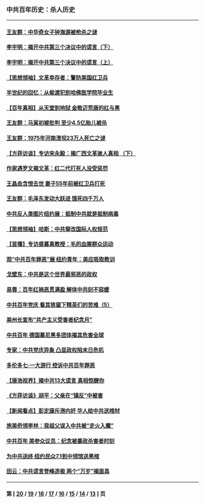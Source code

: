 ### 中共百年历史：杀人历史
---
#### [王友群：中华奇女子钟海源被枪杀之谜](../../pages/nf1176106/n13430555.md?12190430) 
#### [李宇明：揭开中共第三个决议中的谎言（下）](../../pages/nf1176106/n13389389.md?12190430) 
#### [李宇明：揭开中共第三个决议中的谎言（上）](../../pages/nf1176106/n13388697.md?12190430) 
#### [【思想领袖】文革幸存者：警防美国红卫兵](../../pages/nf1176106/n13339289.md?12190430) 
#### [半世纪的回忆：从偷渡犯到哈佛医学院毕业生](../../pages/nf1176106/n13345328.md?12190430) 
#### [【百年真相】从天堂到地狱 金敬迈荒唐的红与黑](../../pages/nf1176106/n13336995.md?12190430) 
#### [王友群：马寅初被批判 至少4.5亿胎儿被杀](../../pages/nf1176106/n13260313.md?12190430) 
#### [王友群：1975年河南溃坝23万人死亡之谜](../../pages/nf1176106/n13231576.md?12190430) 
#### [【方菲访谈】专访宋永毅：揭广西文革骇人真相 （下）](../../pages/nf1176106/n13209074.md?12190430) 
#### [作家遇罗文揭文革：红二代打死人没受惩罚](../../pages/nf1176106/n13205254.md?12190430) 
#### [王晶垚含恨去世 妻子55年前被红卫兵打死](../../pages/nf1176106/n13203590.md?12190430) 
#### [王友群：毛泽东发动大跃进 饿死四千万人](../../pages/nf1176106/n13177158.md?12190430) 
#### [中共反人类图片纽约展：抵制中共就是抵制病毒](../../pages/nf1176106/n13115371.md?12190430) 
#### [【思想领袖】哈斯：中共窜改国际人权规范](../../pages/nf1176106/n13053647.md?12190430) 
#### [【首播】专访盛慕真教授：毛的血腥群众运动](../../pages/nf1176106/n13091782.md?12190430) 
#### [观“中共百年罪恶”展 纽约青年：美应吸取教训](../../pages/nf1176106/n13085246.md?12190430) 
#### [戈壁东：中共是这个世界最邪恶的政权](../../pages/nf1176106/n13085641.md?12190430) 
#### [易蓉：百年红祸恶贯满盈 解体中共刻不容缓](../../pages/nf1176106/n13084455.md?12190430) 
#### [中共百年党庆 看其铁窗下精英们的苦难（5）](../../pages/nf1176106/n13076766.md?12190430) 
#### [美州长宣布“共产主义受害者纪念月”](../../pages/nf1176106/n13074024.md?12190430) 
#### [中共百年 德国慕尼黑多团体揭其危害全球](../../pages/nf1176106/n13068873.md?12190430) 
#### [专家：中共党庆异象 凸显政权陷末日危机](../../pages/nf1176106/n13067084.md?12190430) 
#### [多伦多七·一大游行 控诉中共百年罪恶](../../pages/nf1176106/n13062043.md?12190430) 
#### [【唐浩视界】揭中共13大谎言 真相惊醒你](../../pages/nf1176106/n13065208.md?12190430) 
#### [《方菲访谈》胡平：父亲在“镇反”中被害](../../pages/nf1176106/n13064114.md?12190430) 
#### [【新闻看点】彭定康斥港内奸 华人给中共送棺材](../../pages/nf1176106/n13064230.md?12190430) 
#### [旅美侨领李林：我祖父误入中共被“走火入魔”](../../pages/nf1176106/n13062777.md?12190430) 
#### [中共百年 美参众议员：纪念被暴政杀害者时刻](../../pages/nf1176106/n13063735.md?12190430) 
#### [为中共送终 纽约民众7.1到中领馆送黑棺](../../pages/nf1176106/n13062573.md?12190430) 
#### [田云：中共谎言登峰造极 两个“万岁”揭面具](../../pages/nf1176106/n13062013.md?12190430) 

---
#### 第 [ [20](./20.md?12190430) / [19](./19.md?12190430) / [18](./18.md?12190430) / [17](./17.md?12190430) / [16](./16.md?12190430) / [15](./15.md?12190430) / [14](./14.md?12190430) / [13](./13.md?12190430) ] 页
